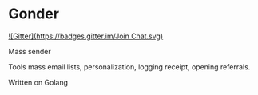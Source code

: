 Gonder
=======
[![Gitter](https://badges.gitter.im/Join Chat.svg)](https://gitter.im/Supme/gonder?utm_source=badge&utm_medium=badge&utm_campaign=pr-badge&utm_content=badge)

Mass sender

Tools mass email lists, personalization, logging receipt, opening referrals.

Written on Golang
